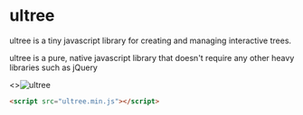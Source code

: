 # ultree
ultree is a tiny javascript library for creating and managing interactive trees.

ultree is a pure, native javascript library that doesn't require any other heavy libraries such as jQuery

<>![ultree](https://github.com/TheTechy/ultree/blob/master/ultree.gif)

```html
<script src="ultree.min.js"></script>
```
